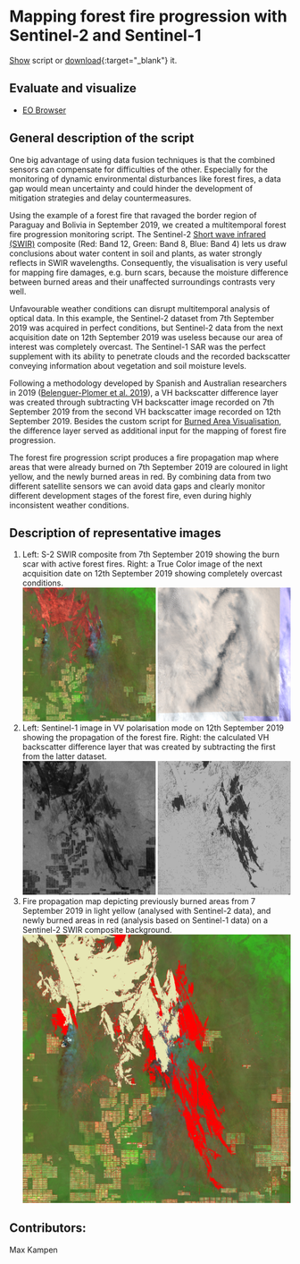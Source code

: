 # Mapping forest fire progression with Sentinel-2 and Sentinel-1
  
<a href="#" id='togglescript'>Show</a> script or [download](script.js){:target="_blank"} it.  
<div id='script_view' style="display:none">  
{% highlight javascript %}  
{% include_relative script.js %}  
{% endhighlight %}  
</div>  
  
## Evaluate and visualize  
 - [EO Browser](https://sentinelshare.page.link/4ZVo)

## General description of the script  

One big advantage of using data fusion techniques is that the combined sensors can compensate for difficulties of the other.
Especially for the monitoring of dynamic environmental disturbances like forest fires, a data gap would mean uncertainty and could hinder the development of mitigation strategies and delay countermeasures.

Using the example of a forest fire that ravaged the border region of Paraguay and Bolivia in September 2019, we created a multitemporal forest fire progression monitoring script.
The Sentinel-2 [Short wave infrared (SWIR)](https://custom-scripts.sentinel-hub.com/sentinel-2/composites/) composite (Red: Band 12, Green: Band 8, Blue: Band 4) lets us draw conclusions about water content in soil and plants, as water strongly reflects in SWIR wavelengths.
Consequently, the visualisation is very useful for mapping fire damages, e.g. burn scars, because the moisture difference between burned areas and their unaffected surroundings contrasts very well.

Unfavourable weather conditions can disrupt multitemporal analysis of optical data.
In this example, the Sentinel-2 dataset from 7th September 2019 was acquired in perfect conditions, but Sentinel-2 data from the next acquisition date on 12th September 2019 was useless because our area of interest was completely overcast.
The Sentinel-1 SAR was the perfect supplement with its ability to penetrate clouds and the recorded backscatter conveying information about vegetation and soil moisture levels.

Following a methodology developed by Spanish and Australian researchers in 2019 ([Belenguer-Plomer et al. 2019](https://www.sciencedirect.com/science/article/pii/S0034425719303645?via%3Dihub)), a VH backscatter difference layer was created through subtracting VH backscatter image recorded on 7th September 2019 from the second VH backscatter image recorded on 12th September 2019.
Besides the custom script for [Burned Area Visualisation](https://custom-scripts.sentinel-hub.com/sentinel-2/burned_area_ms/), the difference layer served as additional input for the mapping of forest fire progression.

The forest fire progression script produces a fire propagation map where areas that were already burned on 7th September 2019 are coloured in light yellow, and the newly burned areas in red.
By combining data from two different satellite sensors we can avoid data gaps and clearly monitor different development stages of the forest fire, even during highly inconsistent weather conditions.

## Description of representative images  
  
1. Left: S-2 SWIR composite from 7th September 2019 showing the burn scar with active forest fires. Right: a True Color image of the next acquisition date on 12th September 2019 showing completely overcast conditions.
![NDBI](fig/im1.png)   
2. Left: Sentinel-1 image in VV polarisation mode on 12th September 2019 showing the propagation of the forest fire. Right: the calculated VH backscatter difference layer that was created by subtracting the first from the latter dataset. 
![NDBI_map](fig/im2.png)  
3. Fire propagation map depicting previously burned areas from 7 September 2019 in light yellow (analysed with Sentinel-2 data), and newly burned areas in red (analysis based on Sentinel-1 data) on a Sentinel-2 SWIR composite background. 
![RGB](fig/im3.png)  

## Contributors:  
Max Kampen
